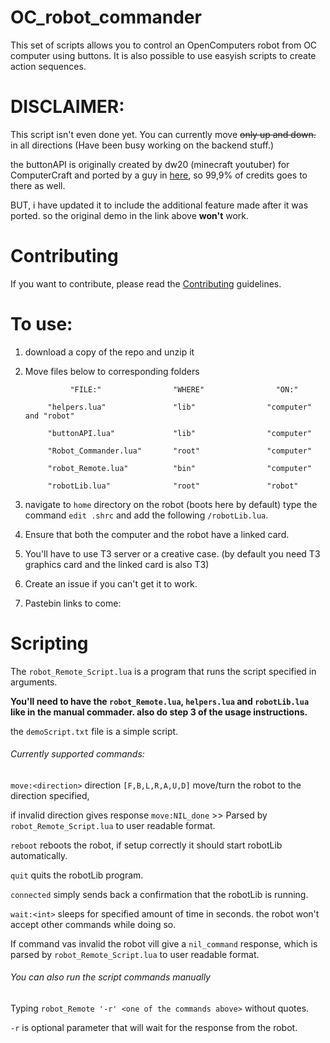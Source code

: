 # OC_robot_commander
This set of scripts allows you to control an OpenComputers robot from OC computer using buttons. 
It is also possible to use easyish scripts to create action sequences. 

# DISCLAIMER:
This script isn't even done yet. You can currently move ~~only up and down.~~ in all directions (Have been busy working on the backend stuff.)

the buttonAPI is originally created by dw20 (minecraft youtuber) for ComputerCraft and ported by a guy in [here](https://oc.cil.li/index.php?/topic/255-button-api-now-for-oc-updated-9-6-2014/), so 99,9% of credits goes to there as well.

BUT, i have updated it to include the additional feature made after it was ported. so the original demo in the link above **won't** work.

# Contributing
If you want to contribute, please read the [Contributing](../CONTRIBUTING.md) guidelines.

# To use:
1. download a copy of the repo and unzip it

2. Move files below to corresponding folders

                 "FILE:"                "WHERE"                "ON:"
                 
            "helpers.lua"               "lib"                "computer" and "robot"
                 
            "buttonAPI.lua"             "lib"                "computer"
            
            "Robot_Commander.lua"       "root"               "computer"
            
            "robot_Remote.lua"          "bin"                "computer"
            
            "robotLib.lua"              "root"               "robot"

3. navigate to `home` directory on the robot (boots here by default) type the command `edit .shrc` and add the following `/robotLib.lua`.

4. Ensure that both the computer and the robot have a linked card.

5. You'll have to use T3 server or a creative case. (by default you need T3 graphics card and the linked card is also T3)

6. Create an issue if you can't get it to work.

7. Pastebin links to come:

# Scripting
The `robot_Remote_Script.lua` is a program that runs the script specified in arguments.

**You'll need to have the `robot_Remote.lua`, `helpers.lua` and `robotLib.lua` like in the manual commader. also do step 3 of the usage instructions.**

the `demoScript.txt` file is a simple script.
###### Currently supported commands:

`move:<direction>` direction `[F,B,L,R,A,U,D]` move/turn the robot to the direction specified, 

   if invalid direction gives response `move:NIL_done` >> Parsed by `robot_Remote_Script.lua` to user readable format.
  
`reboot` reboots the robot, if setup correctly it should start robotLib automatically.

`quit` quits the robotLib program.

`connected` simply sends back a confirmation that the robotLib is running.

`wait:<int>` sleeps for specified amount of time in seconds. the robot won't accept other commands while doing so.

If command vas invalid the robot vill give a `nil_command` response, which is parsed by `robot_Remote_Script.lua` to user readable format.

###### You can also run the script commands manually 
Typing `robot_Remote '-r' <one of the commands above>` without quotes.
  
`-r` is optional parameter that will wait for the response from the robot.
  
